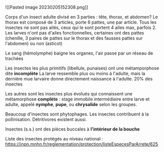 
![[Pasted image 20230205152308.png]]

Corps d'un insect adulte divisé en 3 parties : tête, thorax, et abdomen?
Le thorax est composé de 3 articles, porte 6 pattes, une par article.
Tous les insectes ne sont pas ailés, ceux qui le sont portent 4 ailes max, parfois 2.
Les larves n'ont pas d'ailes fonctionnelles, certaines ont des pattes (chenille, 3 paires de pattes sur le thorax et des fausses pattes sur l'abdomen) ou non (asticot)

Le sang (hémolymphe) baigne les organes, l'air passe par un réseau de trachées

Les insectes les plus primitifs (libellule, punaises) ont une métamporphose dite **incomplète**
La larve ressemble plus ou moins à l'adulte, mais la dernière mue larvaire donne directement naissance à l'adulte.
20% des insectes

Les autres sont les insectes plus évolués qui connaissent une métamorphose **complète** : stage immobile intermédiaire entre larve et adulte, appelé **nymphe**, **pupe**, ou **chrysalide** selon les groupes.

Beaucoup d'insectes sont phytophages.
Les insectes contribuent à la pollinisation.
Détritivores existent aussi.

Insectes (s.s.) ont des pièces buccales à **l'intérieur de la bouche**


Liste des insectes protégés au niveau national : https://inpn.mnhn.fr/reglementation/protection/listeEspecesParArrete/625


